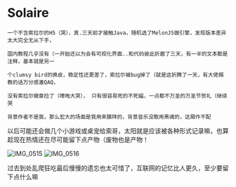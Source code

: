 # Solaire
    一个不含索拉尔的H5（哭），真.三天前才接触Java，随机选了MelonJS做引擎，发现版本差异太大完全无从下手，
    
    国内教程几乎没有（一开始还以为会有可视化界面..和代码彼此折磨了三天，有一半的文本都是注释，基本就是另一
    
    个clumsy bird的换皮，稳定性还更差了，索拉尔被bug掉了（就是这折腾了一天，有大佬赐教的话万分感激QAQ，
   
    没有索拉尔徽章捡了（嚎啕大哭）， 只有很容易死的不死蝠，一点都不万圣的万圣节贺礼（继续哭

    背景作者不是我，那么宏大的场面是我用来膜拜的，背景音乐没敢用黑魂的，这屑作不配
    
 以后可能还会做几个小游戏或桌宠给索哥，太阳就是应该被各种形式记录嘛，也算趁现在热情还在尽可能留下点产物（废物也是产物！   

![IMG_0515](https://github.com/BHLQH/Solaire/assets/144608293/7e93e617-a037-4219-9eb6-37bed8735d03)
![IMG_0516](https://github.com/BHLQH/Solaire/assets/144608293/4ffcbf86-458e-4b5c-ab18-54f4843d3464)

 过去到处乱爬狂吃最后慢慢的遗忘也太可惜了，互联网的记忆比人更久，至少要留下点什么嘛
